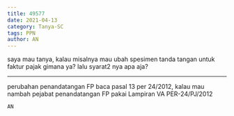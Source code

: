 ```yaml
---
title: 49577
date: 2021-04-13
category: Tanya-SC
tags: PPN
author: AN
---
```


saya mau tanya, kalau misalnya mau ubah spesimen tanda tangan untuk faktur pajak gimana ya? lalu syarat2 nya apa aja?

---

perubahan penandatangan FP baca pasal 13 per 24/2012, kalau mau nambah pejabat penandatangan FP pakai Lampiran VA PER-24/PJ/2012

`AN`
